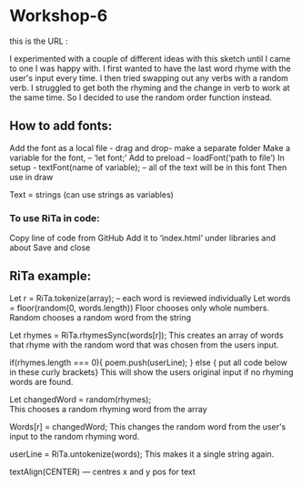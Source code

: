 # Workshop-6

this is the URL : 

I experimented with a couple of different ideas with this sketch until I came to one I was happy with. I first wanted to have the last word rhyme with the user's input every time. I then tried swapping out any verbs with a random verb. I struggled to get both the rhyming and the change in verb to work at the same time. So I decided to use the random order function instead.


## How to add fonts:

Add the font as a local file - drag and drop- make a separate folder 
Make a variable for the font, – ‘let font;’
Add to preload – loadFont(‘path to file’)
In setup - textFont(name of variable); – all of the text will be in this font 
Then use in draw

Text = strings (can use strings as variables)


### To use RiTa in code:

Copy line of code from GitHub 
Add it to ‘index.html’ under libraries and about <head> 
Save and close

## RiTa example:

Let r = RiTa.tokenize(array);  – each word is reviewed individually
Let words = floor(random(0, words.length)) 
Floor chooses only whole numbers.
Random chooses a random word from the string

Let rhymes = RiTa.rhymesSync(words[r]);
This creates an array of words that rhyme with the random word that was chosen from the users input.

if(rhymes.length === 0){
poem.push(userLine);
} else { put all code below in these curly brackets}
This will show the users original input if no rhyming words are found.

Let changedWord = random(rhymes);  
This chooses a random rhyming word from the array

Words[r] = changedWord; 
This changes the random word from the user's input to the random rhyming word.

userLine = RiTa.untokenize(words);
This makes it a single string again.



textAlign(CENTER) — centres x and y pos for text 




